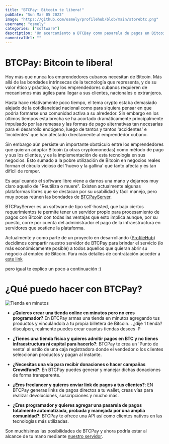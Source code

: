 ```yaml
---
title: "BTCPay: Bitcoin te libera!"
pubDate: "Sun Mar 05 2023"
image: "https://github.com/osmely/profilehub/blob/main/storebtc.png"
username: "osmely"
categories: ["software"]
description: "Un acercamiento a BTCBay como pasarela de pagos en Bitcoin lista para usar."
canonicalUrl: ""
---
```


# BTCPay: Bitcoin te libera!

Hoy más que nunca los emprendedores cubanos necesitan de Bitcoin. Más allá de las bondades intrínsecas de la tecnología que representa, y de su valor ético y práctico, hoy los emprendedores cubanos requieren de mecanismos más ágiles para llegar a sus clientes, nacionales o extranjeros.

Hasta hace relativamente poco tiempo, el tema crypto estaba demasiado alejado de la cotidianeidad nacional como para siquiera pensar en que podría formarse una comunidad activa a su alrededor. Sin embargo en los últimos tiempos esta brecha se ha acortado dramáticamente principalmente impulsado por las remesas y las formas de pago alternativas tan necesarias para el desarrollo endógeno, luego de tantos y tantos 'accidentes' e 'incidentes' que han afectado directamente al emprendedor cubano.

Sin embargo aún persiste un importante obstáculo entre los emprendedores que quieran adoptar Bitcoin (u otras cryptomonedas) como método de pago y sus los clientes, y es la implementación de esta tecnología en sus negocios. Esto sumado a la pobre utilización de Bitcoin en negocios reales forman el círculo vicioso del 'huevo y la gallina' que tanto afecta y es tan difícil de romper.

Es aquí cuando el software libre viene a darnos una mano y dejarnos muy claro aquello de "Reutiliza o muere". Existen actualmente algunas plataformas libres que se destacan por su usabilidad y fácil manejo, pero muy pocas reúnen las bondades de [BTCPayServer](https://btcpayserver.org). 

BTCPayServer es un software de tipo self-hosted, que bajo ciertos requerimientos te permite tener un servidor propio para procesamiento de pagos con Bitcoin con todas las ventajas que esto implica aunque, por su puesto, corre por cuenta del administrador el pago de la infraestructura en servidores que sostiene la plataforma. 

Actualmente y como parte de un proyecto en desarrollando ([ProfileHub](https://www.profilehub.org)) decidimos compartir nuestro servidor de BTCPay para brindar el servicio (lo más económicamente posible) a todos aquellos que quieran abrir su negocio al empleo de Bitcoin. Para más detalles de contratación acceder a [este link](https://btcpayserver.nicepage.io/)

pero igual te explico un poco a continuación :)  

# ¿Qué puedo hacer con BTCPay?

![Tienda en minutos](https://github.com/osmely/profilehub/blob/main/storebtc.png)


- **¿Quieres crear una tienda online en minutos pero no eres programador?**
	En BTCPay armas una tienda en minutos agregando tus productos y vinculándola a tu propia billetera de Bitcoin... ¿dije 1 tienda? disculpen, realmente puedes crear cuantas tiendas desees :P
	
- **¿Tienes una tienda física y quieres admitir pagos en BTC y no tienes infraestructura ni capital para hacerlo?**: BTCPay te crea un 'Punto de venta' al estilo de una caja registradora donde el vendedor o los clientes seleccionan productos y pagan al instante.

- **¿Necesitas una vía para recibir donaciones o hacer campañas Crowdfund?**: En BTCPay puedes generar y manejar dichas donaciones de forma transparente.

- **¿Eres freelancer y quieres enviar link de pagos a tus clientes?**: EN BTCPay generas links de pagos directos a tu wallet, creas vías para realizar devoluciones, suscripciones y mucho más.

- **¿Eres programador y quieres agregar una pasarela de pagos totalmente automatizada, probada y manejada por una amplia comunidad?**: BTCPay te ofrece una API así como clientes nativos en las tecnologías más utilizadas.

Son muchísimas las posibilidades de BTCPay y ahora podría estar al alcance de tu mano mediante [nuestro servidor](https://btcpayserver.nicepage.io).

